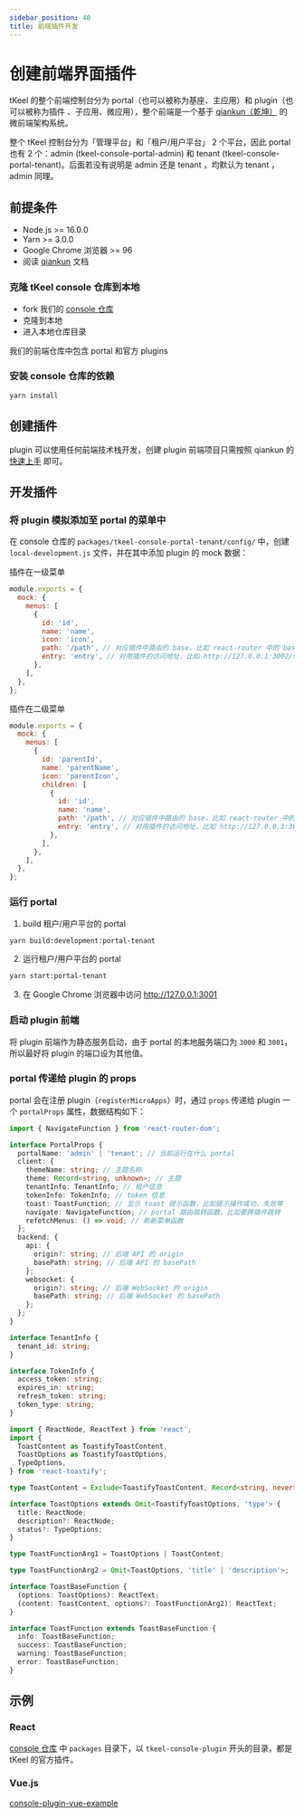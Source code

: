 ```yaml
---
sidebar_position: 40
title: 前端插件开发
---
```


# 创建前端界面插件

tKeel 的整个前端控制台分为 portal（也可以被称为基座、主应用）和 plugin（也可以被称为插件 、子应用、微应用），整个前端是一个基于 [qiankun（乾坤）](https://github.com/umijs/qiankun) 的微前端架构系统。

整个 tKeel 控制台分为「管理平台」和「租户/用户平台」 2 个平台，因此 portal 也有 2 个：admin (tkeel-console-portal-admin) 和 tenant (tkeel-console-portal-tenant)。后面若没有说明是 admin 还是 tenant ，均默认为 tenant ，admin 同理。

## 前提条件

- Node.js >= 16.0.0
- Yarn >= 3.0.0
- Google Chrome 浏览器 >= 96
- 阅读 [qiankun](https://github.com/umijs/qiankun) 文档

### 克隆 tKeel console 仓库到本地

- fork 我们的 [console 仓库](https://github.com/tkeel-io/console)
- 克隆到本地
- 进入本地仓库目录

我们的前端仓库中包含 portal 和官方 plugins

### 安装 console 仓库的依赖

```sh
yarn install
```

## 创建插件

plugin 可以使用任何前端技术栈开发，创建 plugin 前端项目只需按照 qiankun 的 [快速上手](https://qiankun.umijs.org/zh/guide/getting-started) 即可。

## 开发插件

### 将 plugin 模拟添加至 portal 的菜单中

在 console 仓库的 `packages/tkeel-console-portal-tenant/config/` 中，创建 `local-development.js` 文件，并在其中添加 plugin 的 mock 数据：

插件在一级菜单

```js
module.exports = {
  mock: {
    menus: [
      {
        id: 'id',
        name: 'name',
        icon: 'icon',
        path: '/path', // 对应插件中路由的 base，比如 react-router 中的 basename
        entry: 'entry', // 对用插件的访问地址，比如 http://127.0.0.1:3002/static/devices
      },
    ],
  },
};
```

插件在二级菜单

```js
module.exports = {
  mock: {
    menus: [
      {
        id: 'parentId',
        name: 'parentName',
        icon: 'parentIcon',
        children: [
          {
            id: 'id',
            name: 'name',
            path: '/path', // 对应插件中路由的 base，比如 react-router 中的 basename
            entry: 'entry', // 对用插件的访问地址，比如 http://127.0.0.1:3002/static/devices
          },
        ],
      },
    ],
  },
};
```

### 运行 portal

1. build 租户/用户平台的 portal

```sh
yarn build:development:portal-tenant
```

2. 运行租户/用户平台的 portal

```sh
yarn start:portal-tenant
```

3. 在 Google Chrome 浏览器中访问 <http://127.0.0.1:3001>

### 启动 plugin 前端

将 plugin 前端作为静态服务启动，由于 portal 的本地服务端口为 `3000` 和 `3001`，所以最好将 plugin 的端口设为其他值。

### portal 传递给 plugin 的 props

portal 会在注册 plugin（`registerMicroApps`）时，通过 `props` 传递给 plugin 一个 `portalProps` 属性，数据结构如下：

```ts
import { NavigateFunction } from 'react-router-dom';

interface PortalProps {
  portalName: 'admin' | 'tenant'; // 当前运行在什么 portal
  client: {
    themeName: string; // 主题名称
    theme: Record<string, unknown>; // 主题
    tenantInfo: TenantInfo; // 租户信息
    tokenInfo: TokenInfo; // token 信息
    toast: ToastFunction; // 显示 toast 提示函数，比如提示操作成功、失败等
    navigate: NavigateFunction; // portal 路由跳转函数，比如要跨插件跳转
    refetchMenus: () => void; // 刷新菜单函数
  };
  backend: {
    api: {
      origin?: string; // 后端 API 的 origin
      basePath: string; // 后端 API 的 basePath
    };
    websocket: {
      origin?: string; // 后端 WebSocket 的 origin
      basePath: string; // 后端 WebSocket 的 basePath
    };
  };
}
```

```ts
interface TenantInfo {
  tenant_id: string;
}
```

```ts
interface TokenInfo {
  access_token: string;
  expires_in: string;
  refresh_token: string;
  token_type: string;
}
```

```ts
import { ReactNode, ReactText } from 'react';
import {
  ToastContent as ToastifyToastContent,
  ToastOptions as ToastifyToastOptions,
  TypeOptions,
} from 'react-toastify';

type ToastContent = Exclude<ToastifyToastContent, Record<string, never>>;

interface ToastOptions extends Omit<ToastifyToastOptions, 'type'> {
  title: ReactNode;
  description?: ReactNode;
  status?: TypeOptions;
}

type ToastFunctionArg1 = ToastOptions | ToastContent;

type ToastFunctionArg2 = Omit<ToastOptions, 'title' | 'description'>;

interface ToastBaseFunction {
  (options: ToastOptions): ReactText;
  (content: ToastContent, options?: ToastFunctionArg2): ReactText;
}

interface ToastFunction extends ToastBaseFunction {
  info: ToastBaseFunction;
  success: ToastBaseFunction;
  warning: ToastBaseFunction;
  error: ToastBaseFunction;
}
```

## 示例

### React

[console 仓库](https://github.com/tkeel-io/console) 中 `packages` 目录下，以 `tkeel-console-plugin` 开头的目录，都是 tKeel 的官方插件。

### Vue.js

[console-plugin-vue-example](https://github.com/tkeel-io/console-plugin-vue-example)


